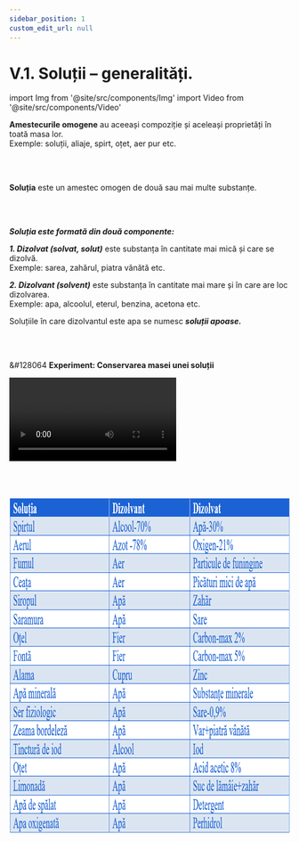 ```yaml
---
sidebar_position: 1
custom_edit_url: null
---
```


# V.1. Soluții – generalități.





import Img from '@site/src/components/Img'
import Video from '@site/src/components/Video'




<div class="alert alert--primary" role="alert">


**Amestecurile omogene** au aceeași compoziție și aceleași proprietăți în toată masa lor.    
Exemple: soluții, aliaje, spirt, oțet, aer pur etc.


</div>


<br></br>


<div class="alert alert--primary" role="alert">

**Soluția** este un amestec omogen de două sau mai multe substanțe.


</div>



<br></br>


<div class="alert alert--primary" role="alert">

***Soluția este formată din două componente:***

***1. Dizolvat (solvat, solut)*** este substanța în cantitate mai mică și care se dizolvă.    
Exemple: sarea, zahărul, piatra vânătă etc.

***2. Dizolvant (solvent)*** este substanța în cantitate mai mare și în care are loc dizolvarea.    
Exemple: apa, alcoolul, eterul, benzina, acetona etc.

Soluțiile în care dizolvantul este apa se numesc ***soluții apoase.***



</div>


<br></br>



<div class="alert alert--success" role="alert">

&#128064 **Experiment: Conservarea masei unei soluții**



<Video src="https://www.youtube.com/embed/C5Qon6rqYvk" lazy={false} />

**Materiale necesare:**    
Pahar, apă, linguriță, sare fină, cântar.



**Descrierea experimentului:**   
- Cântărește 5g de sare fină.   
- Măsoară cu cilindrul gradat 50 mL apă distilată, care cântărește 50g.   
- Amestecă sarea cu apa până la dizolvare și apoi cântărește soluția obținută.   
- Compară masa totală a componentelor cu masa soluției.   
- Ce observi?
  > Masa soluției = m<sub>s</sub> = m<sub>sare</sub> + m<sub>apă</sub>   
  > Masa soluției este egală cu suma maselor dizolvatului și a dizolvantului.

<br></br>

**Concluzia experimentului:**   
Masele componentelor unei soluții se conservă.


</div>

<br></br>



<div class="alert alert--primary" role="alert">



<Img className="img-responsive4" src="chimie/clasa9/capitolul5/V-1-solutii-generalitati-poza1-tabel-cu-cele-mai-cunoscute-solutii.png" width="1000" height="603" lazy={false} />


</div>

